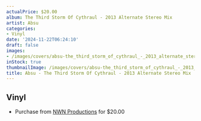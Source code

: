 ```yaml
---
actualPrice: $20.00
album: The Third Storm Of Cythraul - 2013 Alternate Stereo Mix
artist: Absu
categories:
- Vinyl
date: '2024-11-22T06:24:10'
draft: false
images:
- /images/covers/absu-the_third_storm_of_cythraul_-_2013_alternate_stereo_mix.jpg
inStock: true
thumbnailImage: /images/covers/absu-the_third_storm_of_cythraul_-_2013_alternate_stereo_mix-thumb.jpg
title: Absu - The Third Storm Of Cythraul - 2013 Alternate Stereo Mix
---
```


## Vinyl
* Purchase from [NWN Productions](http://shop.nwnprod.com/index.php?route=product/product&path=75&product_id=58088&sort=pd.name&order=ASC) for $20.00
